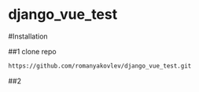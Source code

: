 # django_vue_test

#Installation

##1 clone repo
```sh
https://github.com/romanyakovlev/django_vue_test.git
```

##2 
